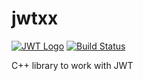 # jwtxx
[![JWT Logo](http://jwt.io/assets/logo.svg)](https://jwt.io/)
[![Build Status](https://travis-ci.org/madf/jwtxx.svg?branch=master)](https://travis-ci.org/madf/jwtxx)

C++ library to work with JWT
